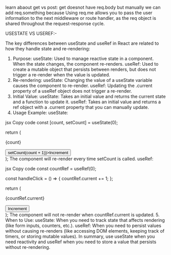 learn abaout get vs post: get doesnot have req.body but manually we can add req.something because Using req.me allows you to pass the user information to the next middleware or route handler, as the req object is shared throughout the request-response cycle.

USESTATE VS USEREF:-

The key differences between useState and useRef in React are related to how they handle state and re-rendering:

1. Purpose:
   useState: Used to manage reactive state in a component. When the state changes, the component re-renders.
   useRef: Used to create a mutable object that persists between renders, but does not trigger a re-render when the value is updated.
2. Re-rendering:
   useState: Changing the value of a useState variable causes the component to re-render.
   useRef: Updating the .current property of a useRef object does not trigger a re-render.
3. Initial Value:
   useState: Takes an initial value and returns the current state and a function to update it.
   useRef: Takes an initial value and returns a ref object with a .current property that you can manually update.
4. Usage Example:
   useState:

jsx
Copy code
const [count, setCount] = useState(0);

return (

  <div>
    <p>{count}</p>
    <button onClick={() => setCount(count + 1)}>Increment</button>
  </div>
);
The component will re-render every time setCount is called.
useRef:

jsx
Copy code
const countRef = useRef(0);

const handleClick = () => {
countRef.current += 1;
};

return (

  <div>
    <p>{countRef.current}</p>
    <button onClick={handleClick}>Increment</button>
  </div>
);
The component will not re-render when countRef.current is updated.
5. When to Use:
useState: When you need to track state that affects rendering (like form inputs, counters, etc.).
useRef: When you need to persist values without causing re-renders (like accessing DOM elements, keeping track of timers, or storing mutable values).
In summary, use useState when you need reactivity and useRef when you need to store a value that persists without re-rendering.
